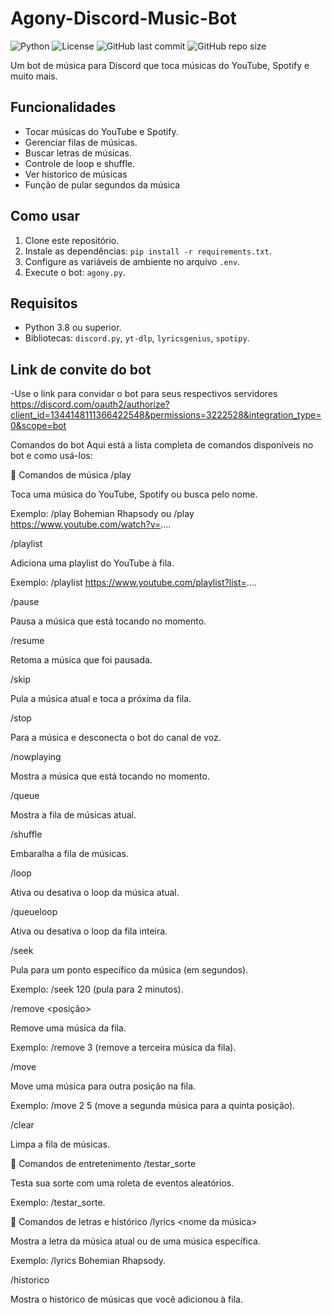 # Agony-Discord-Music-Bot

![Python](https://img.shields.io/badge/Python-3.8%2B-blue)
![License](https://img.shields.io/badge/License-MIT-green)
![GitHub last commit](https://img.shields.io/github/last-commit/ArthurGueler-dev/Agony-Discord-Music-Bot)
![GitHub repo size](https://img.shields.io/github/repo-size/ArthurGueler-dev/Agony-Discord-Music-Bot)

Um bot de música para Discord que toca músicas do YouTube, Spotify e muito mais.

## Funcionalidades
- Tocar músicas do YouTube e Spotify.
- Gerenciar filas de músicas.
- Buscar letras de músicas.
- Controle de loop e shuffle.
- Ver historico de músicas
- Função de pular segundos da música

## Como usar
1. Clone este repositório.
2. Instale as dependências: `pip install -r requirements.txt`.
3. Configure as variáveis de ambiente no arquivo `.env`.
4. Execute o bot: `agony.py`.

## Requisitos
- Python 3.8 ou superior.
- Bibliotecas: `discord.py`, `yt-dlp`, `lyricsgenius`, `spotipy`.
  
## Link de convite do bot
-Use o link para convidar o bot para seus respectivos servidores
https://discord.com/oauth2/authorize?client_id=1344148111366422548&permissions=3222528&integration_type=0&scope=bot

Comandos do bot
Aqui está a lista completa de comandos disponíveis no bot e como usá-los:

🎵 Comandos de música
/play <query>

Toca uma música do YouTube, Spotify ou busca pelo nome.

Exemplo: /play Bohemian Rhapsody ou /play https://www.youtube.com/watch?v=....

/playlist <url>

Adiciona uma playlist do YouTube à fila.

Exemplo: /playlist https://www.youtube.com/playlist?list=....

/pause

Pausa a música que está tocando no momento.

/resume

Retoma a música que foi pausada.

/skip

Pula a música atual e toca a próxima da fila.

/stop

Para a música e desconecta o bot do canal de voz.

/nowplaying

Mostra a música que está tocando no momento.

/queue

Mostra a fila de músicas atual.

/shuffle

Embaralha a fila de músicas.

/loop

Ativa ou desativa o loop da música atual.

/queueloop

Ativa ou desativa o loop da fila inteira.

/seek <segundos>

Pula para um ponto específico da música (em segundos).

Exemplo: /seek 120 (pula para 2 minutos).

/remove <posição>

Remove uma música da fila.

Exemplo: /remove 3 (remove a terceira música da fila).

/move <de> <para>

Move uma música para outra posição na fila.

Exemplo: /move 2 5 (move a segunda música para a quinta posição).

/clear

Limpa a fila de músicas.

🎲 Comandos de entretenimento
/testar_sorte

Testa sua sorte com uma roleta de eventos aleatórios.

Exemplo: /testar_sorte.

📜 Comandos de letras e histórico
/lyrics <nome da música>

Mostra a letra da música atual ou de uma música específica.

Exemplo: /lyrics Bohemian Rhapsody.

/historico

Mostra o histórico de músicas que você adicionou à fila.


